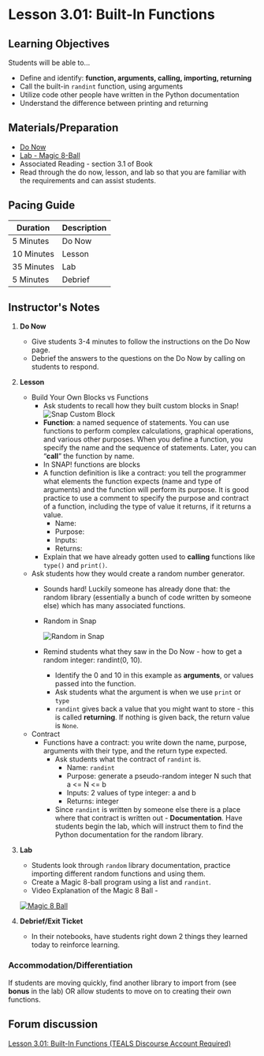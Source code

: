 # Lesson 3.01: Built-In Functions

## Learning Objectives
Students will be able to... 
* Define and identify: **function, arguments, calling, importing, returning**
* Call the built-in `randint` function, using arguments
* Utilize code other people have written in the Python documentation
* Understand the difference between printing and returning

## Materials/Preparation
* [Do Now]
* [Lab - Magic 8-Ball]
* Associated Reading - section 3.1 of Book
* Read through the do now, lesson, and lab so that you are familiar with the requirements and can assist students.

## Pacing Guide
| **Duration**   | **Description** |
| ---------- | ----------- |
| 5 Minutes  | Do Now      |
| 10 Minutes | Lesson      |
| 35 Minutes | Lab         |
| 5 Minutes | Debrief  |

## Instructor's Notes
1. **Do Now**
    * Give students 3-4 minutes to follow the instructions on the Do Now page.
    * Debrief the answers to the questions on the Do Now by calling on students to respond.
2. **Lesson**
    * Build Your Own Blocks vs Functions
 	    * Ask students to recall how they built custom blocks in Snap! ![Snap Custom Block](https://i.ytimg.com/vi/Bbl2fh3igQ4/maxresdefault.jpg)
 	    * **Function**:  a named sequence of statements. You can use functions to perform complex calculations, graphical operations, and various other purposes. When you define a function, you specify the name and the sequence of statements. Later, you can “**call**” the function by name. 
        * In SNAP! functions are blocks
        * A function definition is like a contract: you tell the programmer what elements the function expects (name and type of arguments) and the function will perform its purpose. It is good practice to use a comment to specify the purpose and contract of a function, including the type of value it returns, if it returns a value.
            * Name:
            * Purpose:
            * Inputs:
            * Returns:
        * Explain that we have already gotten used to **calling** functions like `type()` and `print()`.
    * Ask students how they would create a random number generator. 
        * Sounds hard! Luckily someone has already done that: the random library (essentially a bunch of code written by someone else) which has many associated functions. 
        * Random in Snap 
            
            ![Random in Snap](http://bjc.berkeley.edu/bjc-r/img/lab-10/random-tree-buggy-code-snap.png) 
        * Remind students what they saw in the Do Now - how to get a random integer: randint(0, 10).
            * Identify the 0 and 10 in this example as **arguments**, or values passed into the function.
  		    * Ask students what the argument is when we use `print` or `type`
  		    * `randint` gives back a value that you might want to store - this is called **returning**. If nothing is given back, the return value is `None`.
    * Contract
        * Functions have a contract: you write down the name, purpose, arguments with their type, and the return type expected.
            * Ask students what the contract of `randint` is.
                * Name: `randint`
                * Purpose: generate a pseudo-random integer N such that a <= N <= b
                * Inputs: 2 values of type integer: a and b
                * Returns: integer
            * Since `randint` is written by someone else there is a place where that contract is written out - **Documentation**. Have students begin the lab, which will instruct them to find the Python documentation for the random library.
 
3. **Lab**
    * Students look through `random` library documentation, practice importing different random functions and using them.
    * Create a Magic 8-ball program using a list and `randint`. 
    * Video Explanation of the Magic 8 Ball - 
    
    [![Magic 8 Ball](https://img.youtube.com/vi/gMSPH1Cnwwo/0.jpg)](https://www.youtube.com/watch?v=gMSPH1Cnwwo)

4. **Debrief/Exit Ticket**
    * In their notebooks, have students right down 2 things they learned today to reinforce learning. 

### Accommodation/Differentiation
If students are moving quickly, find another library to import from (see **bonus** in the lab) OR allow students to move on to creating their own functions.

## Forum discussion
[Lesson 3.01: Built-In Functions (TEALS Discourse Account Required)](https://forums.tealsk12.org/c/2nd-semester-unit-3-functions/lesson-3-01-built-in-functions)


[Do Now]:do_now.md
[Lab - Magic 8-Ball]:lab.md
